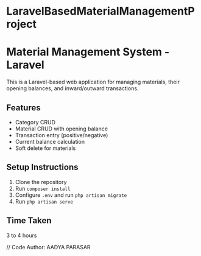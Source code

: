 # LaravelBasedMaterialManagementProject

# Material Management System - Laravel
This is a Laravel-based web application for managing materials, their opening balances, and inward/outward transactions.

## Features
- Category CRUD
- Material CRUD with opening balance
- Transaction entry (positive/negative)
- Current balance calculation
- Soft delete for materials

## Setup Instructions
1. Clone the repository
2. Run `composer install`
3. Configure `.env` and run `php artisan migrate`
4. Run `php artisan serve`

## Time Taken
 3 to 4 hours

// Code Author: AADYA PARASAR
